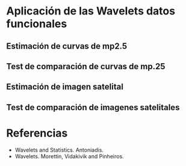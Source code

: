 # Aplicación de las Wavelets datos funcionales

## Estimación de curvas de mp2.5

## Test de comparación de curvas de mp.25

## Estimación de imagen satelital

## Test de comparación de imagenes satelitales

# Referencias
- Wavelets and Statistics. Antoniadis.
- Wavelets. Morettin, Vidakivik and Pinheiros.
